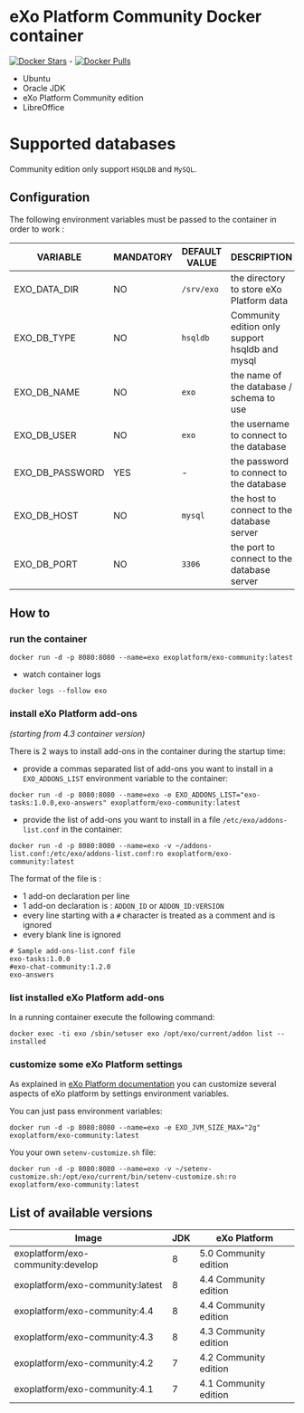 # eXo Platform Community Docker container
[![Docker Stars](https://img.shields.io/docker/stars/exoplatform/exo-community.svg?maxAge=2592000)]() - [![Docker Pulls](https://img.shields.io/docker/pulls/exoplatform/exo-community.svg?maxAge=2592000)]()

* Ubuntu
* Oracle JDK
* eXo Platform Community edition
* LibreOffice

# Supported databases

Community edition only support `HSQLDB` and `MySQL`.

## Configuration

The following environment variables must be passed to the container in order to work :


|    VARIABLE              |  MANDATORY  |   DEFAULT VALUE          |  DESCRIPTION
|--------------------------|-------------|--------------------------|----------------
| EXO_DATA_DIR | NO | `/srv/exo` | the directory to store eXo Platform data
| EXO_DB_TYPE | NO | `hsqldb` | Community edition only support hsqldb and mysql
| EXO_DB_NAME | NO | `exo` | the name of the database / schema to use
| EXO_DB_USER | NO | `exo` | the username to connect to the database
| EXO_DB_PASSWORD | YES | - | the password to connect to the database
| EXO_DB_HOST | NO | `mysql` | the host to connect to the database server
| EXO_DB_PORT | NO | `3306` | the port to connect to the database server

## How to

### run the container

```
docker run -d -p 8080:8080 --name=exo exoplatform/exo-community:latest
```

* watch container logs

```
docker logs --follow exo
```

### install eXo Platform add-ons

_(starting from 4.3 container version)_

There is 2 ways to install add-ons in the container during the startup time:

* provide a commas separated list of add-ons you want to install in a `EXO_ADDONS_LIST` environment variable to the container:

```
docker run -d -p 8080:8080 --name=exo -e EXO_ADDONS_LIST="exo-tasks:1.0.0,exo-answers" exoplatform/exo-community:latest
```

* provide the list of add-ons you want to install in a file `/etc/exo/addons-list.conf` in the container:

```
docker run -d -p 8080:8080 --name=exo -v ~/addons-list.conf:/etc/exo/addons-list.conf:ro exoplatform/exo-community:latest
```

The format of the file is :
* 1 add-on declaration per line
* 1 add-on declaration is : `ADDON_ID` or `ADDON_ID:VERSION`
* every line starting with a `#` character is treated as a comment and is ignored
* every blank line is ignored

```
# Sample add-ons-list.conf file
exo-tasks:1.0.0
#exo-chat-community:1.2.0
exo-answers
```

### list installed eXo Platform add-ons

In a running container execute the following command:

```
docker exec -ti exo /sbin/setuser exo /opt/exo/current/addon list --installed
```

### customize some eXo Platform settings

As explained in [eXo Platform documentation](https://www.exoplatform.com/docs/PLF43/PLFAdminGuide.InstallationAndStartup.CustomizingEnvironmentVariables.html) you can customize several aspects of eXo platform by settings environment variables.

You can just pass environment variables:

```
docker run -d -p 8080:8080 --name=exo -e EXO_JVM_SIZE_MAX="2g" exoplatform/exo-community:latest
```

You your own `setenv-customize.sh` file:

```
docker run -d -p 8080:8080 --name=exo -v ~/setenv-customize.sh:/opt/exo/current/bin/setenv-customize.sh:ro exoplatform/exo-community:latest
```


## List of available versions

|    Image                         |  JDK  |   eXo Platform           
|----------------------------------|-------|--------------------------
|exoplatform/exo-community:develop |   8   | 5.0 Community edition  
|exoplatform/exo-community:latest  |   8   | 4.4 Community edition  
|exoplatform/exo-community:4.4     |   8   | 4.4 Community edition  
|exoplatform/exo-community:4.3     |   8   | 4.3 Community edition  
|exoplatform/exo-community:4.2     |   7   | 4.2 Community edition  
|exoplatform/exo-community:4.1     |   7   | 4.1 Community edition  
